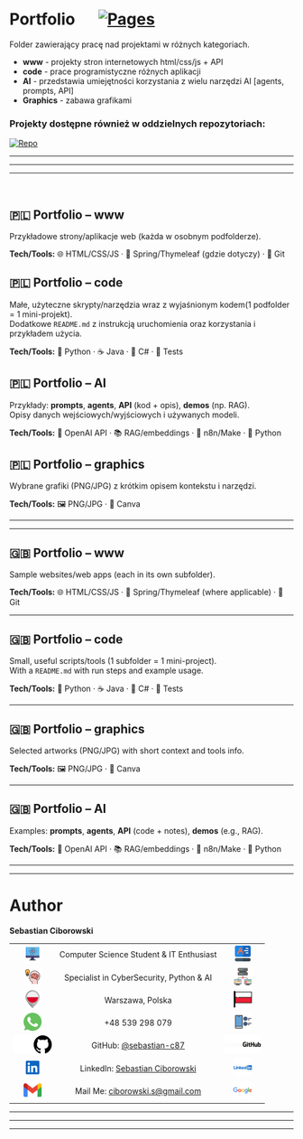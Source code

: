 ﻿# Portfolio &emsp; [![Pages](https://img.shields.io/badge/GitHub_Pages-Go_To_Home_Page-aa?style=for-the-badge&labelColor=7cffe5&logo=github&logoColor=black&)](https://sebastian-c87.github.io/my-IT-profile-hub/)

Folder zawierający pracę nad projektami w różnych kategoriach.
<br>
- **www** - projekty stron internetowych html/css/js + API
- **code** - prace programistyczne różnych aplikacji
- **AI** - przedstawia umiejętności korzystania z wielu narzędzi AI [agents, prompts, API]
- **Graphics** - zabawa grafikami


###   Projekty dostępne również w oddzielnych repozytoriach: 

[![Repo](https://img.shields.io/badge/GitHub_Repositories-My_Projects-f05032?style=for-the-badge&logo=github)](https://github.com/sebastian-c87?tab=repositories)



---
---
---

<br>

## 🇵🇱 Portfolio – www
Przykładowe strony/aplikacje web (każda w osobnym podfolderze).  


**Tech/Tools:** 🌐 HTML/CSS/JS · 🍃 Spring/Thymeleaf (gdzie dotyczy) · 🐙 Git

## 🇵🇱 Portfolio – code
Małe, użyteczne skrypty/narzędzia wraz z wyjaśnionym kodem(1 podfolder = 1 mini-projekt).  
Dodatkowe `README.md` z instrukcją uruchomienia oraz korzystania i przykładem użycia.

**Tech/Tools:** 🐍 Python · ☕ Java · 🧱 C# · 🧪 Tests 

## 🇵🇱 Portfolio – AI
Przykłady: **prompts**, **agents**, **API** (kod + opis), **demos** (np. RAG).  
Opisy danych wejściowych/wyjściowych i używanych modeli.

**Tech/Tools:** 🤖 OpenAI API · 📚 RAG/embeddings · 🔗 n8n/Make  · 🐍 Python

## 🇵🇱 Portfolio – graphics
Wybrane grafiki (PNG/JPG) z krótkim opisem kontekstu i narzędzi.

**Tech/Tools:** 🖼️ PNG/JPG · 🎨 Canva

---

---

## 🇬🇧 Portfolio – www
Sample websites/web apps (each in its own subfolder).  


**Tech/Tools:** 🌐 HTML/CSS/JS · 🍃 Spring/Thymeleaf (where applicable) · 🐙 Git



---
## 🇬🇧 Portfolio – code
Small, useful scripts/tools (1 subfolder = 1 mini-project).  
With a `README.md` with run steps and example usage.

**Tech/Tools:** 🐍 Python · ☕ Java · 🧱 C# · 🧪 Tests



---
## 🇬🇧 Portfolio – graphics
Selected artworks (PNG/JPG) with short context and tools info.

**Tech/Tools:** 🖼️ PNG/JPG · 🎨 Canva



---
## 🇬🇧 Portfolio – AI
Examples: **prompts**, **agents**, **API** (code + notes), **demos** (e.g., RAG).  


**Tech/Tools:** 🤖 OpenAI API · 📚 RAG/embeddings · 🔗 n8n/Make · 🐍 Python

---
---

# Author

**Sebastian Ciborowski**

|  |  |  |
|:--:|:---:|:--:|
| <img src="../docs/assets/icons/1a.svg" width="32" alt=""> | Computer Science Student & IT Enthusiast | <img src="../docs/assets/icons/1.svg" width="32" alt=""> |
| <img src="../docs/assets/icons/2.svg"  width="32" alt=""> | Specialist in CyberSecurity, Python & AI | <img src="../docs/assets/icons/2a.svg" width="32" alt=""> |
| <img src="../docs/assets/icons/3.svg"  width="32" alt=""> | Warszawa, Polska | <img src="../docs/assets/icons/3a.svg" width="32" alt=""> |
| <img src="../docs/assets/icons/4.svg"  width="32" alt=""> | +48 539 298 079 | <img src="../docs/assets/icons/4a.svg" width="32" alt=""> |
| <img src="../docs/assets/icons/5d.svg#gh-dark-mode-only" width="32" alt=""> <img src="../docs/assets/icons/5l.svg#gh-light-mode-only" width="32"> | GitHub: [@sebastian-c87](https://github.com/sebastian-c87) | <img src="../docs/assets/icons/5b.svg#gh-dark-mode-only" width="32" alt=""><img src="../docs/assets/icons/5f.svg#gh-light-mode-only" width="32"> |
| <img src="../docs/assets/icons/6.svg"  width="32" alt=""> | LinkedIn: [Sebastian Ciborowski](https://www.linkedin.com/in/sebastian-ciborowski-8442a6302/) | <img src="../docs/assets/icons/6a.svg" width="32" alt=""> |
| <img src="../docs/assets/icons/g.svg" width="32" alt=""> | Mail Me: [ciborowski.s@gmail.com](mailto:ciborowski.s@gmail.com) | <img src="../docs/assets/icons/g1.svg"  width="33" alt=""> |



---

---
---

